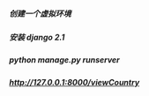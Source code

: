 ##### 创建一个虚拟环境 
##### 安装 django 2.1
##### python manage.py runserver 
##### http://127.0.0.1:8000/viewCountry
